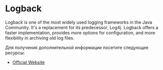 # Logback

Logback is one of the most widely used logging frameworks in the Java Community. It's a replacement for its predecessor, Log4j. Logback offers a faster implementation, provides more options for configuration, and more flexibility in archiving old log files.

Для получения дополнительной информации посетите следующие ресурсы:

- [Official Website](https://logback.qos.ch/manual/configuration.html)
